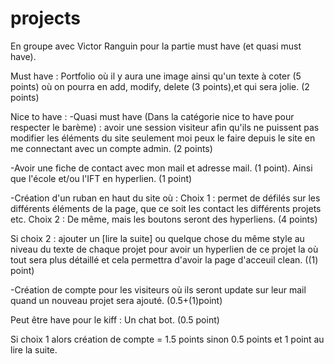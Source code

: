 # projects

En groupe avec Victor Ranguin pour la partie must have (et quasi must have).

Must have : Portfolio où il y aura une image ainsi qu'un texte à coter (5 points) où on pourra en add, modify, delete (3 points),et qui sera jolie. (2 points)

Nice to have : 
-Quasi must have (Dans la catégorie nice to have pour respecter le barème) : avoir une session visiteur afin qu'ils ne puissent pas modifier les éléments du site seulement moi peux le faire depuis le site en me connectant avec un compte admin. (2 points)

-Avoir une fiche de contact avec mon mail et adresse mail. (1 point). Ainsi que l'école et/ou l'IFT en hyperlien. (1 point)

-Création d'un ruban en haut du site où : Choix 1 : permet de défilés sur les différents éléments de la page, que ce soit les contact les différents projets etc. Choix 2 : De même, mais les boutons seront des hyperliens. (4 points)

Si choix 2 : ajouter un [lire la suite] ou quelque chose du même style au niveau du texte de chaque projet pour avoir un hyperlien de ce projet la où tout sera plus détaillé et cela permettra d'avoir la page d'acceuil clean. ((1) point)

-Création de compte pour les visiteurs où ils seront update sur leur mail quand un nouveau projet sera ajouté. (0.5+(1)point)

Peut être have pour le kiff : Un chat bot. (0.5 point)

Si choix 1 alors création de compte = 1.5 points sinon 0.5 points et 1 point au lire la suite.
